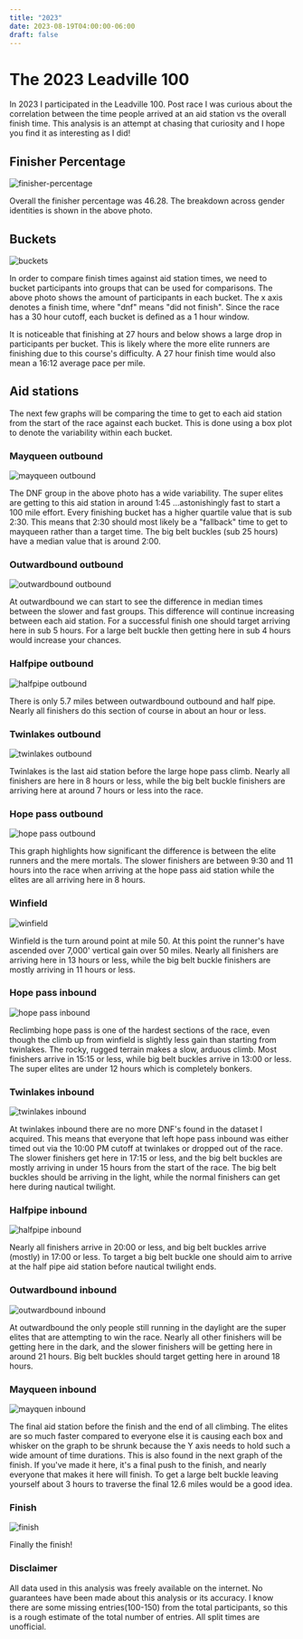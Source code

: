```yaml
---
title: "2023"
date: 2023-08-19T04:00:00-06:00
draft: false
---
```


# The 2023 Leadville 100

In 2023 I participated in the Leadville 100. Post race I was curious about the correlation between the time people arrived at an aid station vs the overall finish time. This analysis is an attempt at chasing that curiosity and I hope you find it as interesting as I did!

## Finisher Percentage 

![finisher-percentage](/finisher-percentage.png)

Overall the finisher percentage was 46.28. The breakdown across gender identities is shown in the above photo.

## Buckets 

![buckets](/buckets.png)

In order to compare finish times against aid station times, we need to bucket participants into groups that can be used for comparisons. The above photo shows the amount of participants in each bucket. The x axis denotes a finish time, where "dnf" means "did not finish". Since the race has a 30 hour cutoff, each bucket is defined as a 1 hour window. 

It is noticeable that finishing at 27 hours and below shows a large drop in participants per bucket. This is likely where the more elite runners are finishing due to this course's difficulty. A 27 hour finish time would also mean a 16:12 average pace per mile.   

## Aid stations

The next few graphs will be comparing the time to get to each aid station from the start of the race against each bucket. This is done using a box plot to denote the variability within each bucket.

### Mayqueen outbound 

![mayqueen outbound](/mayqueen_outbound.png)

The DNF group in the above photo has a wide variability. The super elites are getting to this aid station in around 1:45 ...astonishingly fast to start a 100 mile effort. Every finishing bucket has a higher quartile value that is sub 2:30. This means that 2:30 should most likely be a "fallback" time to get to mayqueen rather than a target time. The big belt buckles (sub 25 hours) have a median value that is around 2:00. 

### Outwardbound outbound

![outwardbound outbound](/outwardbound_outbound.png)

At outwardbound we can start to see the difference in median times between the slower and fast groups. This difference will continue increasing between each aid station. For a successful finish one should target arriving here in  sub 5 hours. For a large belt buckle then getting here in sub 4 hours would increase your chances. 

### Halfpipe outbound

![halfpipe outbound](/halfpipe_outbound.png)

There is only 5.7 miles between outwardbound outbound and half pipe. Nearly all finishers do this section of course in about an hour or less. 

### Twinlakes outbound

![twinlakes outbound](/twinlakes_outbound.png)

Twinlakes is the last aid station before the large hope pass climb. Nearly all finishers are here in 8 hours or less, while the big belt buckle finishers are arriving here at around 7 hours or less into the race. 

### Hope pass outbound

![hope pass outbound](/hope_pass_outbound.png)

This graph highlights how significant the difference is between the elite runners and the mere mortals. The slower finishers are between 9:30 and 11 hours into the race when arriving at the hope pass aid station while the elites are all arriving here in 8 hours.  

### Winfield

![winfield](/winfield.png)

Winfield is the turn around point at mile 50. At this point the runner's have ascended over 7,000' vertical gain over 50 miles. Nearly all finishers are arriving here in 13 hours or less, while the big belt buckle finishers are mostly arriving in 11 hours or less. 

### Hope pass inbound

![hope pass inbound](/hope_pass_inbound.png)

Reclimbing hope pass is one of the hardest sections of the race, even though the climb up from winfield is slightly less gain than starting from twinlakes. The rocky, rugged terrain makes a slow, arduous climb. Most finishers arrive in 15:15 or less, while big belt buckles arrive in 13:00 or less. The super elites are under 12 hours which is completely bonkers.  

### Twinlakes inbound

![twinlakes inbound](/twinlakes_inbound.png)

At twinlakes inbound there are no more DNF's found in the dataset I acquired. This means that everyone that left hope pass inbound was either timed out via the 10:00 PM cutoff at twinlakes or dropped out of the race. The slower finishers get here in 17:15 or less, and the big belt buckles are mostly arriving in under 15 hours from the start of the race. The big belt buckles should be arriving in the light, while the normal finishers can get here during nautical twilight. 

### Halfpipe inbound

![halfpipe inbound](/halfpipe_inbound.png)

Nearly all finishers arrive in 20:00 or less, and big belt buckles arrive (mostly) in 17:00 or less. To target a big belt buckle one should aim to arrive at the half pipe aid station before nautical twilight ends. 

### Outwardbound inbound

![outwardbound inbound](/outwardbound_inbound.png)

At outwardbound the only people still running in the daylight are the super elites that are attempting to win the race. Nearly all other finishers will be getting here in the dark, and the slower finishers will be getting here in around 21 hours. Big belt buckles should target getting here in around 18 hours. 

### Mayqueen inbound

![mayquen inbound](/mayqueen_inbound.png)

The final aid station before the finish and the end of all climbing. The elites are so much faster compared to everyone else it is causing each box and whisker on the graph to be shrunk because the Y axis needs to hold such a wide amount of time durations. This is also found in the next graph of the finish. If you've made it here, it's a final push to the finish, and nearly everyone that makes it here will finish. To get a large belt buckle leaving yourself about 3 hours to traverse the final 12.6 miles would be a good idea. 

### Finish

![finish](/finish.png)

Finally the finish!

### Disclaimer

All data used in this analysis was freely available on the internet. No guarantees have been made about this analysis or its accuracy. I know there are some missing entries(100-150) from the total participants, so this is a rough estimate of the total number of entries. All split times are unofficial.